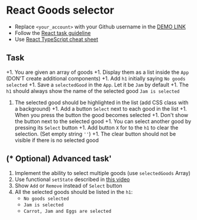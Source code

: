 # React Goods selector
- Replace `<your_account>` with your Github username in the [DEMO LINK](https://d-hubych.github.io/react_goods-selector/)
- Follow the [React task guideline](https://github.com/mate-academy/react_task-guideline#react-tasks-guideline)
- Use [React TypeScript cheat sheet](https://mate-academy.github.io/fe-program/js/extra/react-typescript)

## Task
+1. You are given an array of goods
+1. Display them as a list inside the `App` (DON'T create additional components)
+1. Add `h1` initially saying `No goods selected`
+1. Save a `selectedGood` in the `App`. Let it be `Jam` by default
+1. The `h1` should always show the name of the selected good `Jam is selected`
1. The selected good should be highlighted in the list (add CSS class with a background)
+1. Add a button `Select` next to each good in the list
+1. When you press the button the good becomes selected
+1. Don't show the button next to the selected good
+1. You can select another good by pressing its `Select` button
+1. Add button `X` for to the `h1` to clear the selection. (Set empty string `''`)
+1. The clear button should not be visible if there is no selected good

## (* Optional) Advanced task'
1. Implement the ability to select multiple goods (use `selectedGoods` Array)
1. Use functional `setState` described in [this video](https://youtu.be/zMe2Qq-ThpM)
1. Show `Add` or `Remove` instead of `Select` button
1. All the selected goods should be listed in the `h1`:
    - `No goods selected`
    - `Jam is selected`
    - `Carrot, Jam and Eggs are selected`
